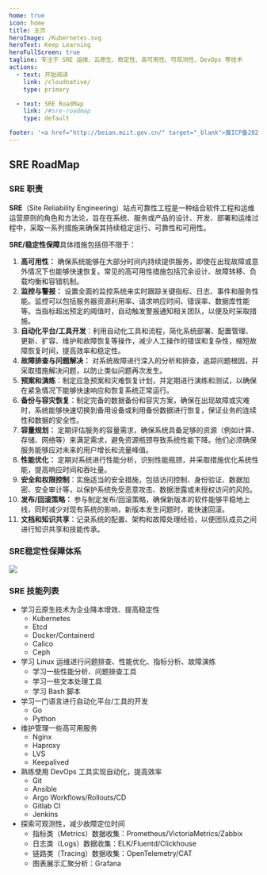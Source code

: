 ```yaml
---
home: true
icon: home
title: 主页
heroImage: /Kubernetes.svg
heroText: Keep Learning
heroFullScreen: true
tagline: 专注于 SRE 运维、云原生、稳定性、高可用性、可观测性、DevOps 等技术
actions:
  - text: 开始阅读
    link: /cloudnative/
    type: primary

  - text: SRE RoadMap
    link: /#sre-roadmap
    type: default

footer: '<a href="http://beian.miit.gov.cn/" target="_blank">冀ICP备2021007336号</a>|主题: <a href="https://vuepress-theme-hope.github.io/v2/" target="_blank">VuePress Theme Hope</a>'
---
```


## SRE RoadMap

### SRE 职责

**SRE**（Site Reliability Engineering）站点可靠性工程是一种结合软件工程和运维运营原则的角色和方法论，旨在在系统、服务或产品的设计、开发、部署和运维过程中，采取一系列措施来确保其持续稳定运行、可靠性和可用性。

**SRE/稳定性保障**具体措施包括但不限于：

1. **高可用性：** 确保系统能够在大部分时间内持续提供服务，即使在出现故障或意外情况下也能够快速恢复。常见的高可用性措施包括冗余设计、故障转移、负载均衡和容错机制。
2. **监控与警报：** 设置全面的监控系统来实时跟踪关键指标、日志、事件和服务性能。监控可以包括服务器资源利用率、请求响应时间、错误率、数据库性能等。当指标超出预定的阈值时，自动触发警报通知相关团队，以便及时采取措施。
3. **自动化平台/工具开发**：利用自动化工具和流程，简化系统部署、配置管理、更新、扩容、维护和故障恢复等操作，减少人工操作的错误和复杂性，缩短故障恢复时间，提高效率和稳定性。
4. **故障排查与问题解决：** 对系统故障进行深入的分析和排查，追踪问题根因，并采取措施解决问题，以防止类似问题再次发生。
5. **预案和演练**：制定应急预案和灾难恢复计划，并定期进行演练和测试，以确保在紧急情况下能够快速响应和恢复系统正常运行。
6. **备份与容灾恢复**：制定完备的数据备份和容灾方案，确保在出现故障或灾难时，系统能够快速切换到备用设备或利用备份数据进行恢复，保证业务的连续性和数据的安全性。
7. **容量规划：** 定期评估服务的容量需求，确保系统具备足够的资源（例如计算、存储、网络等）来满足需求，避免资源瓶颈导致系统性能下降。他们必须确保服务能够应对未来的用户增长和流量峰值。
8. **性能优化：** 定期对系统进行性能分析，识别性能瓶颈，并采取措施优化系统性能，提高响应时间和吞吐量。
9. **安全和权限控制**：实施适当的安全措施，包括访问控制、身份验证、数据加密、安全审计等，以保护系统免受恶意攻击、数据泄露或未授权访问的风险。
10. **发布/回滚策略：** 参与制定发布/回滚策略，确保新版本的软件能够平稳地上线，同时减少对现有系统的影响，新版本发生问题时，能快速回滚。
11. **文档和知识共享**：记录系统的配置、架构和故障处理经验，以便团队成员之间进行知识共享和技能传承。

### SRE稳定性保障体系

![](https://clay-blog.oss-cn-shanghai.aliyuncs.com/img/sre.png)



### SRE 技能列表

- 学习云原生技术为企业降本增效、提高稳定性
  - Kubernetes
  - Etcd
  - Docker/Containerd
  - Calico
  - Ceph
- 学习 Linux 运维进行问题排查、性能优化、指标分析、故障演练
  - 学习一些性能分析、问题排查工具
  - 学习一些文本处理工具
  - 学习 Bash 脚本
- 学习一门语言进行自动化平台/工具的开发
  - Go
  - Python
- 维护管理一些高可用服务
  - Nginx
  - Haproxy
  - LVS
  - Keepalived
- 熟练使用 DevOps 工具实现自动化，提高效率
  - Git
  - Ansible
  - Argo Workflows/Rollouts/CD
  - Gitlab CI
  - Jenkins
- 探索可观测性，减少故障定位时间
  - 指标类（Metrics）数据收集：Prometheus/VictoriaMetrics/Zabbix
  - 日志类（Logs）数据收集：ELK/Fluentd/Clickhouse
  - 链路类（Tracing）数据收集：OpenTelemetry/CAT
  - 图表展示汇聚分析：Grafana

